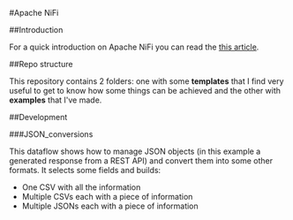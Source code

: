 #Apache NiFi

##Introduction

For a quick introduction on Apache NiFi you can read the [this article](https://www.freecodecamp.org/news/nifi-surf-on-your-dataflow-4f3343c50aa2/).

##Repo structure

This repository contains 2 folders: one with some **templates** that I find very useful to get to know how some things can be achieved and the other with **examples** that I've made.

##Development

###JSON_conversions

This dataflow shows how to manage JSON objects (in this example a generated response from a REST API) and convert them into some other formats.
It selects some fields and builds:

- One CSV with all the information
- Multiple CSVs each with a piece of information
- Multiple JSONs each with a piece of information


